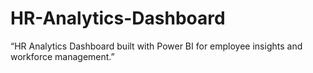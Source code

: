 # HR-Analytics-Dashboard
“HR Analytics Dashboard built with Power BI for employee insights and workforce management.”
